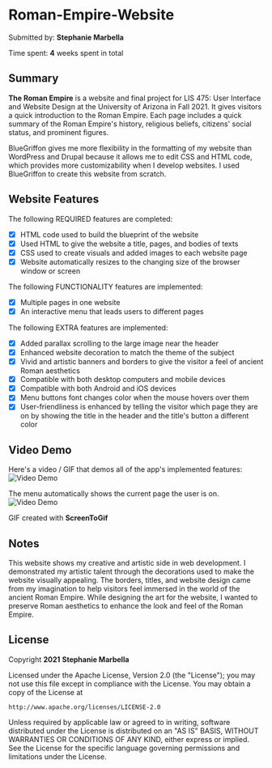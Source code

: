 # Roman-Empire-Website

Submitted by: **Stephanie Marbella**

Time spent: **4** weeks spent in total

## Summary

**The Roman Empire** is a website and final project for LIS 475: User Interface and Website Design at the University of Arizona in Fall 2021. It gives visitors a quick introduction to the Roman Empire. Each page includes a quick summary of the Roman Empire's history, religious beliefs, citizens' social status, and prominent figures.

BlueGriffon gives me more flexibility in the formatting of my website than WordPress and Drupal because it allows me to edit CSS and HTML code, which provides more customizability when I develop websites. I used BlueGriffon to create this website from scratch.

## Website Features

The following REQUIRED features are completed:
- [x] HTML code used to build the blueprint of the website
- [x] Used HTML to give the website a title, pages, and bodies of texts
- [x] CSS used to create visuals and added images to each website page
- [x] Website automatically resizes to the changing size of the browser window or screen

The following FUNCTIONALITY features are implemented:
- [x] Multiple pages in one website
- [x] An interactive menu that leads users to different pages

The following EXTRA features are implemented:
- [x] Added parallax scrolling to the large image near the header
- [x] Enhanced website decoration to match the theme of the subject
- [x] Vivid and artistic banners and borders to give the visitor a feel of ancient Roman aesthetics
- [x] Compatible with both desktop computers and mobile devices
- [x] Compatible with both Android and iOS devices
- [x] Menu buttons font changes color when the mouse hovers over them
- [x] User-friendliness is enhanced by telling the visitor which page they are on by showing the title in the header and the title's button a different color

## Video Demo

Here's a video / GIF that demos all of the app's implemented features:
<img src='https://github.com/SMarbella/Roman-Empire-Website/blob/main/gifs/SMarbella_Roman_Empire.gif' title='Video Demo' width='' alt='Video Demo' />

The menu automatically shows the current page the user is on.
<img src='https://github.com/SMarbella/Roman-Empire-Website/blob/main/gifs/SMarbella_Roman_Empire_Menu.gif' title='Video Demo' width='' alt='Video Demo' />

GIF created with **ScreenToGif**

## Notes

This website shows my creative and artistic side in web development. I demonstrated my artistic talent through the decorations used to make the website visually appealing. The borders, titles, and website design came from my imagination to help visitors feel immersed in the world of the ancient Roman Empire. While designing the art for the website, I wanted to preserve Roman aesthetics to enhance the look and feel of the Roman Empire.

## License

Copyright **2021** **Stephanie Marbella**

Licensed under the Apache License, Version 2.0 (the "License");
you may not use this file except in compliance with the License.
You may obtain a copy of the License at

    http://www.apache.org/licenses/LICENSE-2.0

Unless required by applicable law or agreed to in writing, software
distributed under the License is distributed on an "AS IS" BASIS,
WITHOUT WARRANTIES OR CONDITIONS OF ANY KIND, either express or implied.
See the License for the specific language governing permissions and
limitations under the License.

